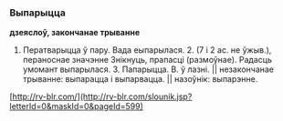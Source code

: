 ### Выпарыцца
**дзеяслоў, закончанае трыванне**

1. Ператварыцца ў пару. Вада еыпарылася. 2. (7 і 2 ас. не ўжыв.), пераноснае значэнне Знікнуць, прапасці (размоўнае). Радасць умомант выпарылася. 3. Папарыцца. В. ў лазні. || незакончанае трыванне: выпарацца і выпарвацца. || назоўнік: выпарэнне.

<a rel="author">[http://rv-blr.com/](http://rv-blr.com/slounik.jsp?letterId=0&maskId=0&pageId=599)</a>
